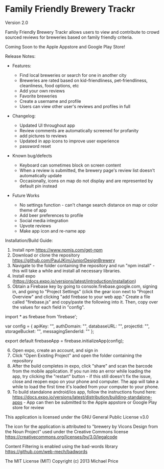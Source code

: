 # Family Friendly Brewery Trackr

Version 2.0

Family Friendly Brewery Trackr allows users to view and contribute to crowd sourced reviews for breweries based on family friendly criteria. 

Coming Soon to the Apple Appstore and Google Play Store!

Release Notes:
- Features:
  - Find local breweries or search for one in another city
  - Breweries are rated based on kid-friendliness, pet-friendliness, cleanliness, food options, etc
  - Add your own reviews
  - Favorite breweries
  - Create a username and profile
  - Users can view other user's reviews and profiles in full 
  
 - Changelog:
   - Updated UI throughout app
   - Review comments are automatically screened for profanity
   - add pictures to reviews
   - Updated in app icons to improve user experience
   - password reset
   
  - Known bug/defects
    - Keyboard can sometimes block on screen content
    - When a review is submitted, the brewery page's review list doesn't automatically update
    - Occasionally, icons on map do not display and are represented by default pin instead
  
  - Future Works
    - No settings function - can't change search distance on map or color theme of app
    - Add beer preferences to profile
    - Social media integration
    - Upvote reviews
    - Make app icon and re-name app
    
Installation/Build Guide:
1. Install npm https://www.npmjs.com/get-npm
2. Download or clone the repository https://github.com/PaulJKim/JuniorDesignBrewery
3. Navigate to the folder containing the repository and run "npm install" - this will take a while and install all necessary libraries.
4. Install expo (https://docs.expo.io/versions/latest/introduction/installation) 
5. Obtain a Firebase key by going to console.firebase.google.com, signing in, and going to "Project Settings" (click the gear icon next to "Project Overview" and clicking "add firebase to your web app." Create a file called "firebase.js" and copy/paste the following into it. Then, copy over the values for each field in "config". 

import * as firebase from 'firebase';

var config = {
  apiKey: "",
  authDomain: "",
  databaseURL: "",
  projectId: "",
  storageBucket: "",
  messagingSenderId: ""
};

export default firebaseApp = firebase.initializeApp(config);

6. Open expo, create an account, and sign in
7. Click "Open Existing Project" and open the folder containing the repository
8. After the build completes in expo, click "share" and scan the barcode from the mobile application. If you run into an error while loading the app, try clicking the "restart" button - if this still doesn't fix the issue, close and reopen expo on your phone and computer. The app will take a while to load the first time it's loaded from your computer to your phone. 
9. To build standalone android/ios app, follow the instructions found here: 
  https://docs.expo.io/versions/latest/distribution/building-standalone-apps - App can then be submitted to the Apple appstore or Google Play store for review
  
This application is licensed under the GNU General Public License v3.0
  
The icon for the application is attributed to "brewery by Vicons Design from the Noun Project" used under the Creative Commons license https://creativecommons.org/licenses/by/3.0/legalcode


Content Filtering is enabled using the bad-words library
https://github.com/web-mech/badwords

The MIT License (MIT)
Copyright (c) 2013 Michael Price
